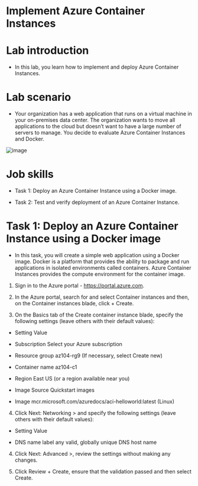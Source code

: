 # Implement Azure Container Instances

# Lab introduction

- In this lab, you learn how to implement and deploy Azure Container Instances.

# Lab scenario

- Your organization has a web application that runs on a virtual machine in your on-premises data center. The organization wants to move all applications to the cloud but doesn’t want to have a large number of servers to manage. You decide to evaluate Azure Container Instances and Docker.

![image](https://github.com/ankitnewjobs/Azure-Practices-Examples/assets/154872782/2bf715b2-231b-4c7b-8a18-2197b2821840)

# Job skills

- Task 1: Deploy an Azure Container Instance using a Docker image.

- Task 2: Test and verify deployment of an Azure Container Instance.

# Task 1: Deploy an Azure Container Instance using a Docker image

- In this task, you will create a simple web application using a Docker image. Docker is a platform that provides the ability to package and run applications in isolated environments called containers. Azure Container Instances provides the compute environment for the container image.

1. Sign in to the Azure portal - https://portal.azure.com.

2. In the Azure portal, search for and select Container instances and then, on the Container instances blade, click + Create.

3. On the Basics tab of the Create container instance blade, specify the following settings (leave others with their default values):

- Setting	Value

- Subscription	Select your Azure subscription

- Resource group	az104-rg9 (If necessary, select Create new)

- Container name	az104-c1

- Region	East US (or a region available near you)

- Image Source	Quickstart images

- Image	mcr.microsoft.com/azuredocs/aci-helloworld:latest (Linux)

4. Click Next: Networking > and specify the following settings (leave others with their default values):

- Setting	Value

- DNS name label	any valid, globally unique DNS host name

4. Click Next: Advanced >, review the settings without making any changes.

5. Click Review + Create, ensure that the validation passed and then select Create.

